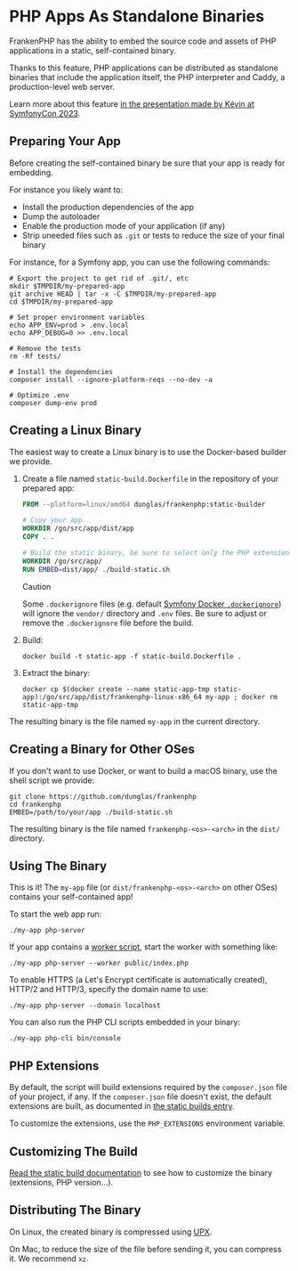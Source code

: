 # PHP Apps As Standalone Binaries

FrankenPHP has the ability to embed the source code and assets of PHP applications in a static, self-contained binary.

Thanks to this feature, PHP applications can be distributed as standalone binaries that include the application itself, the PHP interpreter and Caddy, a production-level web server.

Learn more about this feature [in the presentation made by Kévin at SymfonyCon 2023](https://dunglas.dev/2023/12/php-and-symfony-apps-as-standalone-binaries/).

## Preparing Your App

Before creating the self-contained binary be sure that your app is ready for embedding.

For instance you likely want to:

* Install the production dependencies of the app
* Dump the autoloader
* Enable the production mode of your application (if any)
* Strip uneeded files such as `.git` or tests to reduce the size of your final binary

For instance, for a Symfony app, you can use the following commands:

```console
# Export the project to get rid of .git/, etc
mkdir $TMPDIR/my-prepared-app
git archive HEAD | tar -x -C $TMPDIR/my-prepared-app
cd $TMPDIR/my-prepared-app

# Set proper environment variables
echo APP_ENV=prod > .env.local
echo APP_DEBUG=0 >> .env.local

# Remove the tests
rm -Rf tests/

# Install the dependencies
composer install --ignore-platform-reqs --no-dev -a

# Optimize .env
composer dump-env prod
```

## Creating a Linux Binary

The easiest way to create a Linux binary is to use the Docker-based builder we provide.

1. Create a file named `static-build.Dockerfile` in the repository of your prepared app:

    ```dockerfile
    FROM --platform=linux/amd64 dunglas/frankenphp:static-builder

    # Copy your app
    WORKDIR /go/src/app/dist/app
    COPY . .

    # Build the static binary, be sure to select only the PHP extensions you want
    WORKDIR /go/src/app/
    RUN EMBED=dist/app/ ./build-static.sh
    ```

    > [!CAUTION]
    >
    > Some `.dockerignore` files (e.g. default [Symfony Docker `.dockerignore`](https://github.com/dunglas/symfony-docker/blob/main/.dockerignore))
    > will ignore the `vendor/` directory and `.env` files. Be sure to adjust or remove the `.dockerignore` file before the build.

2. Build:

    ```console
    docker build -t static-app -f static-build.Dockerfile .
    ```

3. Extract the binary:

    ```console
    docker cp $(docker create --name static-app-tmp static-app):/go/src/app/dist/frankenphp-linux-x86_64 my-app ; docker rm static-app-tmp
    ```

The resulting binary is the file named `my-app` in the current directory.

## Creating a Binary for Other OSes

If you don't want to use Docker, or want to build a macOS binary, use the shell script we provide:

```console
git clone https://github.com/dunglas/frankenphp
cd frankenphp
EMBED=/path/to/your/app ./build-static.sh
```

The resulting binary is the file named `frankenphp-<os>-<arch>` in the `dist/` directory.

## Using The Binary

This is it! The `my-app` file (or `dist/frankenphp-<os>-<arch>` on other OSes) contains your self-contained app!

To start the web app run:

```console
./my-app php-server
```

If your app contains a [worker script](worker.md), start the worker with something like:

```console
./my-app php-server --worker public/index.php
```

To enable HTTPS (a Let's Encrypt certificate is automatically created), HTTP/2 and HTTP/3, specify the domain name to use:

```console
./my-app php-server --domain localhost
```

You can also run the PHP CLI scripts embedded in your binary:

```console
./my-app php-cli bin/console
```

## PHP Extensions

By default, the script will build extensions required by the `composer.json` file of your project, if any.
If the `composer.json` file doesn't exist, the default extensions are built, as documented in [the static builds entry](static.md).

To customize the extensions, use the `PHP_EXTENSIONS` environment variable.

## Customizing The Build

[Read the static build documentation](static.md) to see how to customize the binary (extensions, PHP version...).

## Distributing The Binary

On Linux, the created binary is compressed using [UPX](https://upx.github.io).

On Mac, to reduce the size of the file before sending it, you can compress it.
We recommend `xz`.
